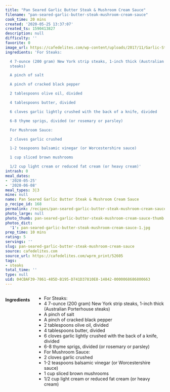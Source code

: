 ```yaml
---
title: "Pan Seared Garlic Butter Steak & Mushroom Cream Sauce"
filename: "pan-seared-garlic-butter-steak-mushroom-cream-sauce"
cook_time: 20 mins
created: '2020-05-25 13:37:07'
created_ts: 1590413827
description: null
difficulty: ''
favorite: 0
image_url: https://cafedelites.com/wp-content/uploads/2017/11/Garlic-Steak-Creamy-Mushroom-Sauce-IMAGE-200x200.jpg
ingredients: 'For Steaks:

  4 7-ounce (200 gram) New York strip steaks, 1-inch thick (Australian Porterhouse
  steaks)

  A pinch of salt

  A pinch of cracked black pepper

  2 tablespoons olive oil, divided

  4 tablespoons butter, divided

  6 cloves garlic lightly crushed with the back of a knife, divided

  6-8 thyme sprigs, divided (or rosemary or parsley)

  For Mushroom Sauce:

  2 cloves garlic crushed

  1-2 teaspoons balsamic vinegar (or Worcestershire sauce)

  1 cup sliced brown mushrooms

  1/2 cup light cream or reduced fat cream (or heavy cream)'
intrash: 0
meal_dates:
- '2020-05-25'
- '2020-06-08'
meal_types: 3|3
mine: null
name: Pan Seared Garlic Butter Steak & Mushroom Cream Sauce
p_recipe_id: 168
permalink: /recipes/pan-seared-garlic-butter-steak-mushroom-cream-sauce
photo_large: null
photo_thumb: pan-seared-garlic-butter-steak-mushroom-cream-sauce-thumb.jpg
photos_dict:
  '1': pan-seared-garlic-butter-steak-mushroom-cream-sauce-1.jpg
prep_time: 10 mins
rating: 5
servings: ''
slug: pan-seared-garlic-butter-steak-mushroom-cream-sauce
source: cafedelites.com
source_url: https://cafedelites.com/wprm_print/52605
tags:
- steaks
total_time: ''
type: null
uid: 04CBAF39-7861-485D-B195-D741D37810E8-14842-0000068686800663
---
```

<div class="large-8 medium-7 columns" id="writeup">	</div><!-- #writeup -->
</div><!-- #row-one -->
<div class="row" id="row-two">	<div class="medium-4 small-5 columns" id="ingredients"><h4>Ingredients</h4><div class="box box-ingredients content"><ul>
<li>For Steaks:</li>
<li>4 7-ounce (200 gram) New York strip steaks, 1-inch thick (Australian Porterhouse steaks)</li>
<li>A pinch of salt</li>
<li>A pinch of cracked black pepper</li>
<li>2 tablespoons olive oil, divided</li>
<li>4 tablespoons butter, divided</li>
<li>6 cloves garlic lightly crushed with the back of a knife, divided</li>
<li>6-8 thyme sprigs, divided (or rosemary or parsley)</li>
<li>For Mushroom Sauce:</li>
<li>2 cloves garlic crushed</li>
<li>1-2 teaspoons balsamic vinegar (or Worcestershire sauce)</li>
<li>1 cup sliced brown mushrooms</li>
<li>1/2 cup light cream or reduced fat cream (or heavy cream)</li>
</ul>
</div>	</div>	<div class="medium-6 small-7 columns" id="directions">	</div>